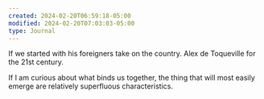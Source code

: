 ```yaml
---
created: 2024-02-20T06:59:18-05:00
modified: 2024-02-20T07:03:03-05:00
type: Journal
---
```


If we started with his foreigners take on the country. Alex de Toqueville for the 21st century.

If I am curious about what binds us together, the thing that will most easily emerge are relatively superfluous characteristics.
